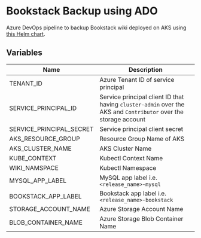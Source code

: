 # Bookstack Backup using ADO

Azure DevOps pipeline to backup Bookstack wiki deployed on AKS using [this Helm chart](https://github.com/pacroy/bookstack).

## Variables

| Name | Description |
|---|---|
| TENANT_ID | Azure Tenant ID of service principal |
| SERVICE_PRINCIPAL_ID | Service principal client ID that having `cluster-admin` over the AKS and `Contributor` over the storage account |
| SERVICE_PRINCIPAL_SECRET | Service principal client secret |
| AKS_RESOURCE_GROUP | Resource Group Name of AKS |
| AKS_CLUSTER_NAME | AKS Cluster Name |
| KUBE_CONTEXT | Kubectl Context Name |
| WIKI_NAMSPACE | Kubectl Namespace |
| MYSQL_APP_LABEL | MySQL app label i.e. `<release_name>-mysql` |
| BOOKSTACK_APP_LABEL | Bookstack app label i.e. `<release_name>-bookstack` |
| STORAGE_ACCOUNT_NAME | Azure Storage Account Name |
| BLOB_CONTAINER_NAME | Azure Storage Blob Container Name |

